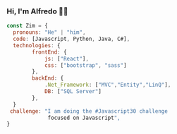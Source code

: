 ### Hi, I'm Alfredo 👨‍💻
```js
const Zim = {
  pronouns: "He" | "him",
  code: [Javascript, Python, Java, C#],
  technologies: {
        frontEnd: {
            js: ["React"],
            css: ["bootstrap", "sass"]
        },
        backEnd: {
            .Net_Framework: ["MVC","Entity","LinQ"],
            DB: ["SQL Server"]
        },
  }
 challenge: "I am doing the #Javascript30 challenge 
             focused on Javascript",
}
```
<!--
**AlfredoZim/AlfredoZim** is a ✨ _special_ ✨ repository because its `README.md` (this file) appears on your GitHub profile.

Here are some ideas to get you started:

- 🔭 I’m currently working on ...
- 🌱 I’m currently learning ...
- 👯 I’m looking to collaborate on ...
- 🤔 I’m looking for help with ...
- 💬 Ask me about ...
- 📫 How to reach me: ...
- 😄 Pronouns: ...
- ⚡ Fun fact: ...
-->
